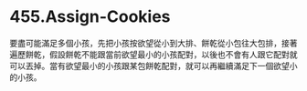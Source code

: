 # 455.Assign-Cookies

要盡可能滿足多個小孩，先把小孩按欲望從小到大排、餅乾從小包往大包排，接著遍歷餅乾，假設餅乾不能跟當前欲望最小的小孩配對，以後也不會有人跟它配對就可以丟掉。當有欲望最小的小孩跟某包餅乾配對，就可以再繼續滿足下一個欲望小的小孩。
